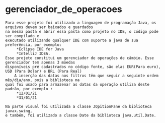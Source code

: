 # gerenciador_de_operacoes

	Para esse projeto foi utilizado a linguagem de programação Java, os arquivos devem ser baixados e guardados
	na mesma pasta e abrir essa pasta como projeto no IDE, o código pode ser compilado e
	executado utilizando qualquer IDE com suporte a java de sua preferência, por exemplo:
	     *Eclipse IDE for Java 
	     *IntelliJ IDEA. 
 	Esse projeto constitui um gerenciador de operações de câmbio. Esse gerenciador tem apenas 3 moedas 
	disponíveis pré cadastrados no código fonte, são elas EUR(Para euro), USD (Para Dolar) e BRL (Para Real)
		A inserção das datas nos filtros têm que seguir a seguinte ordem mês/dia/ano, pois a biblioteca na
	qual foi usado para armazenar as datas da operação utiliza deste padrão, por exemplo :
	     *12/01/21
	     *31/01/21
	
	Na parte visual foi utilizada a classe JOpitionPane da biblioteca javax.swing,
	e também, foi utilizado a classe Date da biblioteca java.util.Date.  
